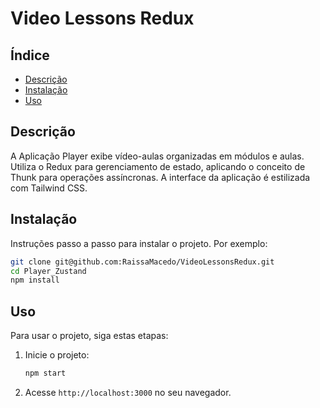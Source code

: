 # Video Lessons Redux

## Índice

- [Descrição](#descrição)
- [Instalação](#instalação)
- [Uso](#uso)


## Descrição

A Aplicação Player exibe vídeo-aulas organizadas em módulos e aulas. Utiliza o Redux para gerenciamento de estado, aplicando o conceito de Thunk para operações assíncronas. A interface da aplicação é estilizada com Tailwind CSS.


## Instalação

Instruções passo a passo para instalar o projeto. Por exemplo:
```bash
git clone git@github.com:RaissaMacedo/VideoLessonsRedux.git
cd Player_Zustand
npm install
```

## Uso

Para usar o projeto, siga estas etapas:

1. Inicie o projeto:
    ```bash
    npm start
    ```
2. Acesse `http://localhost:3000` no seu navegador.
